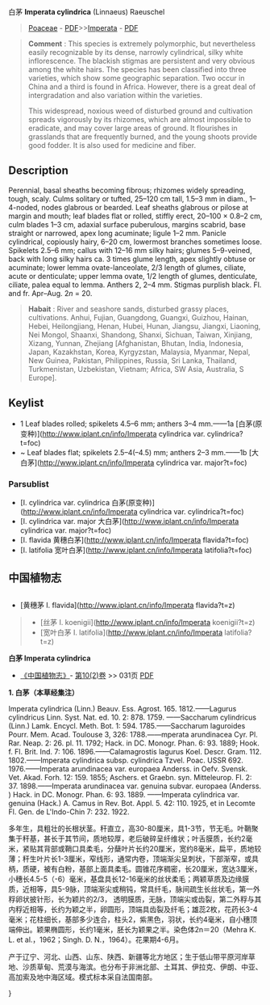 白茅 **Imperata cylindrica** (Linnaeus) Raeuschel

> [Poaceae](http://www.iplant.cn/info/Poaceae?t=foc) - [PDF](http://www.iplant.cn/foc/pdf/Poaceae.pdf)>>[Imperata](http://www.iplant.cn/info/Imperata?t=foc) - [PDF](http://www.iplant.cn/foc/pdf/Imperata.pdf)

> **Comment** : 
> This species is extremely polymorphic, but nevertheless easily recognizable by its dense, narrowly cylindrical, silky white inflorescence. The blackish stigmas are persistent and very obvious among the white hairs. The species has been classified into three varieties, which show some geographic separation. Two occur in China and a third is found in Africa. However, there is a great deal of intergradation and also variation within the varieties.
>
> This widespread, noxious weed of disturbed ground and cultivation spreads vigorously by its rhizomes, which are almost impossible to eradicate, and may cover large areas of ground. It flourishes in grasslands that are frequently burned, and the young shoots provide good fodder. It is also used for medicine and fiber.

## Description

Perennial, basal sheaths becoming fibrous; rhizomes widely spreading, tough, scaly. Culms solitary or tufted, 25–120 cm tall, 1.5–3 mm in diam., 1–4-noded, nodes glabrous or bearded. Leaf sheaths glabrous or pilose at margin and mouth; leaf blades flat or rolled, stiffly erect, 20–100 × 0.8–2 cm, culm blades 1–3 cm, adaxial surface puberulous, margins scabrid, base straight or narrowed, apex long acuminate; ligule 1–2 mm. Panicle cylindrical, copiously hairy, 6–20 cm, lowermost branches sometimes loose. Spikelets 2.5–6 mm; callus with 12–16 mm silky hairs; glumes 5–9-veined, back with long silky hairs ca. 3 times glume length, apex slightly obtuse or acuminate; lower lemma ovate-lanceolate, 2/3 length of glumes, ciliate, acute or denticulate; upper lemma ovate, 1/2 length of glumes, denticulate, ciliate, palea equal to lemma. Anthers 2, 2–4 mm. Stigmas purplish black. Fl. and fr. Apr–Aug. 2*n* = 20.

> **Habait** : 
> River and seashore sands, disturbed grassy places, cultivations. Anhui, Fujian, Guangdong, Guangxi, Guizhou, Hainan, Hebei, Heilongjiang, Henan, Hubei, Hunan, Jiangsu, Jiangxi, Liaoning, Nei Mongol, Shaanxi, Shandong, Shanxi, Sichuan, Taiwan, Xinjiang, Xizang, Yunnan, Zhejiang [Afghanistan, Bhutan, India, Indonesia, Japan, Kazakhstan, Korea, Kyrgyzstan, Malaysia, Myanmar, Nepal, New Guinea, Pakistan, Philippines, Russia, Sri Lanka, Thailand, Turkmenistan, Uzbekistan, Vietnam; Africa, SW Asia, Australia, S Europe].

## Keylist

* 1 Leaf blades rolled; spikelets 4.5–6 mm; anthers 3–4 mm.——1a  [白茅(原变种)](http://www.iplant.cn/info/Imperata cylindrica var. cylindrica?t=foc)
* ~ Leaf blades flat; spikelets 2.5–4(–4.5) mm; anthers 2–3 mm.——1b  [大白茅](http://www.iplant.cn/info/Imperata cylindrica var. major?t=foc)

### Parsublist

* [I.  cylindrica var. cylindrica  白茅(原变种)](http://www.iplant.cn/info/Imperata cylindrica var. cylindrica?t=foc)
* [I.  cylindrica var. major  大白茅](http://www.iplant.cn/info/Imperata cylindrica var. major?t=foc)
* [I.  flavida  黄穗白茅](http://www.iplant.cn/info/Imperata flavida?t=foc)
* [I.  latifolia  宽叶白茅](http://www.iplant.cn/info/Imperata latifolia?t=foc)

## 中国植物志

## 
* [黄穗茅  I.  flavida](http://www.iplant.cn/info/Imperata flavida?t=z)
> * [丝茅  I.  koenigii](http://www.iplant.cn/info/Imperata koenigii?t=z)
> * [宽叶白茅  I.  latifolia](http://www.iplant.cn/info/Imperata latifolia?t=z)

**白茅 Imperata cylindrica**

* [《中国植物志》](http://www.iplant.cn/frps)- [第10(2)卷](http://www.iplant.cn/frps/vol/10(2)) >> 031页 [PDF](http://www.iplant.cn/frps/pdf/10(2)/031.pdf)

**1. 白茅（本草经集注）**

Imperata cylindrica (Linn.) Beauv. Ess. Agrost. 165. 1812.——Lagurus cylindricus Linn. Syst. Nat. ed. 10. 2: 878. 1759. ——Saccharum cylindricus (Linn.) Lamk. Encycl. Meth. Bot. 1: 594. 1785.——Saccharum laguroides Pourr. Mem. Acad. Toulouse 3, 326: 1788.——mperata arundinacea Cyr. Pl. Rar. Neap. 2: 26. pl. 11. 1792; Hack. in DC. Monogr. Phan. 6: 93. 1889; Hook. f. Fl. Brit. Ind. 7: 106. 1896.——Calamagrostis lagurus Koel. Descr. Gram. 112. 1802.——Imperata cylindrica subsp. cylindrica Tzvel. Poac. USSR 692. 1976.——Imperata arundinacea var. europaea Anderss. in Oefv. Svensk. Vet. Akad. Forh. 12: 159. 1855; Aschers. et Graebn. syn. Mitteleurop. Fl. 2: 37. 1898.——Imperata arundinacea var. genuina subvar. europaea (Anderss. ) Hack. in DC. Monogr. Phan. 6: 93. 1889. ——Imperata cylindrica var. genuina (Hack.) A. Camus in Rev. Bot. Appl. 5. 42: 110. 1925, et in Lecomte Fl. Gen. de L'Indo-Chin 7: 232. 1922.

多年生，具粗壮的长根状茎。秆直立，高30-80厘米，具1-3节，节无毛。叶鞘聚集于秆基，甚长于其节间，质地较厚，老后破碎呈纤维状；叶舌膜质，长约2毫米，紧贴其背部或鞘口具柔毛，分蘖叶片长约20厘米，宽约8毫米，扁平，质地较薄；秆生叶片长1-3厘米，窄线形，通常内卷，顶端渐尖呈刺状，下部渐窄，或具柄，质硬，被有白粉，基部上面具柔毛。圆锥花序稠密，长20厘米，宽达3厘米，小穗长4.5-5（-6）毫米，基盘具长12-16毫米的丝状柔毛；两颖草质及边缘膜质，近相等，具5-9脉，顶端渐尖或稍钝，常具纤毛，脉间疏生长丝状毛，第一外稃卵状披针形，长为颖片的2/3， 透明膜质，无脉，顶端尖或齿裂，第二外稃与其内稃近相等，长约为颖之半，卵圆形，顶端具齿裂及纤毛；雄蕊2枚，花药长3-4毫米；花柱细长，基部多少连合，柱头2，紫黑色，羽状，长约4毫米，自小穗顶端伸出。颖果椭圆形，长约1毫米，胚长为颖果之半。染色体2n＝20（Mehra K. L. et al.，1962；Singh. D. N.，1964）。花果期4-6月。

产于辽宁、河北、山西、山东、陕西、新疆等北方地区；生于低山带平原河岸草地、沙质草甸、荒漠与海滨。也分布于非洲北部、土耳其、伊拉克、伊朗、中亚、高加索及地中海区域。模式标本采自法国南部。

}